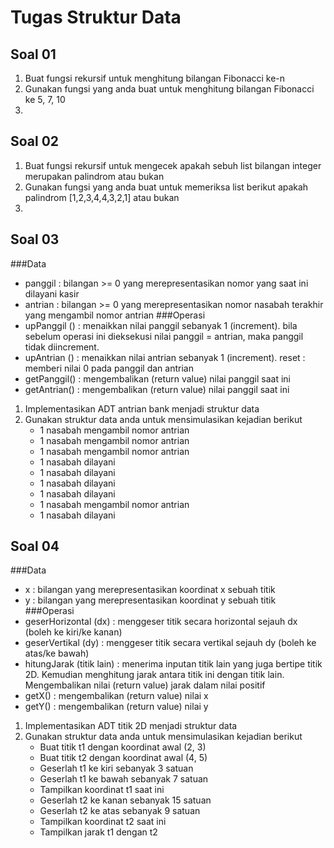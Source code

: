 # Tugas Struktur Data

## Soal 01
1. Buat fungsi rekursif untuk menghitung bilangan Fibonacci ke-n
2. Gunakan fungsi yang anda buat untuk menghitung bilangan Fibonacci ke 5, 7, 10
3.

## Soal 02
1. Buat fungsi rekursif untuk mengecek apakah sebuh list bilangan integer merupakan 
palindrom atau bukan
2. Gunakan fungsi yang anda buat untuk memeriksa list berikut apakah palindrom
[1,2,3,4,4,3,2,1] atau bukan
3. 

## Soal 03
###Data
- panggil : bilangan >= 0 yang merepresentasikan nomor yang saat ini dilayani kasir
- antrian : bilangan >= 0 yang merepresentasikan nomor nasabah terakhir yang mengambil nomor antrian
###Operasi
- upPanggil () : menaikkan nilai panggil sebanyak 1 (increment). bila sebelum operasi ini dieksekusi nilai 
panggil = antrian, maka panggil tidak diincrement.
- upAntrian () : menaikkan nilai antrian sebanyak 1 (increment). reset : memberi nilai 0 pada panggil dan 
antrian
- getPanggil() : mengembalikan (return value) nilai panggil saat ini
- getAntrian() : mengembalikan (return value) nilai panggil saat ini

1. Implementasikan ADT antrian bank menjadi struktur data
2. Gunakan struktur data anda untuk mensimulasikan kejadian berikut
    - 1 nasabah mengambil nomor antrian
    - 1 nasabah mengambil nomor antrian
    - 1 nasabah mengambil nomor antrian
    - 1 nasabah dilayani
    - 1 nasabah dilayani
    - 1 nasabah dilayani
    - 1 nasabah dilayani
    - 1 nasabah mengambil nomor antrian
    - 1 nasabah dilayani

## Soal 04
###Data
- x : bilangan yang merepresentasikan koordinat x sebuah titik
- y : bilangan yang merepresentasikan koordinat y sebuah titik
###Operasi
- geserHorizontal (dx) : menggeser titik secara horizontal sejauh dx (boleh ke kiri/ke kanan) 
- geserVertikal (dy) : menggeser titik secara vertikal sejauh dy (boleh ke atas/ke bawah)
- hitungJarak (titik lain) : menerima inputan titik lain yang juga bertipe titik 2D. Kemudian menghitung 
jarak antara titik ini dengan titik lain. Mengembalikan nilai (return value) jarak dalam nilai positif
- getX() : mengembalikan (return value) nilai x
- getY() : mengembalikan (return value) nilai y

1. Implementasikan ADT titik 2D menjadi struktur data
2. Gunakan struktur data anda untuk mensimulasikan kejadian berikut
    - Buat titik t1 dengan koordinat awal (2, 3)
    - Buat titik t2 dengan koordinat awal (4, 5)
    - Geserlah t1 ke kiri sebanyak 3 satuan
    - Geserlah t1 ke bawah sebanyak 7 satuan
    - Tampilkan koordinat t1 saat ini
    - Geserlah t2 ke kanan sebanyak 15 satuan
    - Geserlah t2 ke atas sebanyak 9 satuan
    - Tampilkan koordinat t2 saat ini
    - Tampilkan jarak t1 dengan t2
